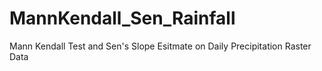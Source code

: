 # MannKendall_Sen_Rainfall
Mann Kendall Test and Sen's Slope Esitmate on Daily Precipitation Raster Data
